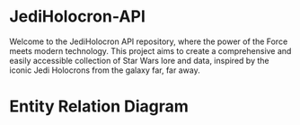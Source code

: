 # JediHolocron-API
Welcome to the JediHolocron API repository, where the power of the Force meets modern technology. This project aims to create a comprehensive and easily accessible collection of Star Wars lore and data, inspired by the iconic Jedi Holocrons from the galaxy far, far away.


# Entity Relation Diagram
